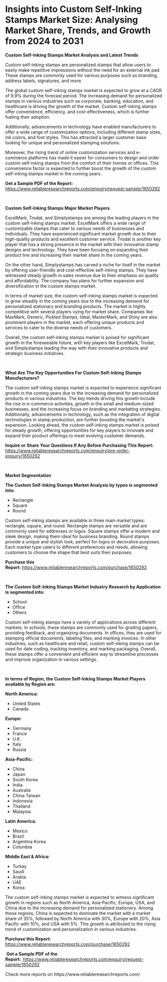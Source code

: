<p><h1>Insights into Custom Self-Inking Stamps Market Size: Analysing Market Share, Trends, and Growth from 2024 to 2031</h1></p><p><strong>Custom Self-Inking Stamps Market Analysis and Latest Trends</strong></p>
<p><p>Custom self-inking stamps are personalized stamps that allow users to easily make repetitive impressions without the need for an external ink pad. These stamps are commonly used for various purposes such as branding, address labels, signatures, and more.</p><p>The global custom self-inking stamps market is expected to grow at a CAGR of 9.9% during the forecast period. The increasing demand for personalized stamps in various industries such as corporate, banking, education, and healthcare is driving the growth of the market. Custom self-inking stamps offer convenience, efficiency, and cost-effectiveness, which is further fueling their adoption.</p><p>Additionally, advancements in technology have enabled manufacturers to offer a wide range of customization options, including different stamp sizes, ink colors, and font styles. This has attracted a larger customer base looking for unique and personalized stamping solutions.</p><p>Moreover, the rising trend of online customization services and e-commerce platforms has made it easier for consumers to design and order custom self-inking stamps from the comfort of their homes or offices. This convenience factor is expected to further boost the growth of the custom self-inking stamps market in the coming years.</p></p>
<p><strong>Get a Sample PDF of the Report:&nbsp;</strong> <a href="https://www.reliableresearchreports.com/enquiry/request-sample/1650292">https://www.reliableresearchreports.com/enquiry/request-sample/1650292</a></p>
<p>&nbsp;</p>
<p><strong>Custom Self-Inking Stamps Major Market Players</strong></p>
<p><p>ExcelMark, Trodat, and Simplystamps are among the leading players in the custom self-inking stamps market. ExcelMark offers a wide range of customizable stamps that cater to various needs of businesses and individuals. They have experienced significant market growth due to their high-quality products and excellent customer service. Trodat is another key player that has a strong presence in the market with their innovative stamp designs and technology. They have been focusing on expanding their product line and increasing their market share in the coming years.</p><p>On the other hand, Simplystamps has carved a niche for itself in the market by offering user-friendly and cost-effective self-inking stamps. They have witnessed steady growth in sales revenue due to their emphasis on quality and affordability. The company has plans for further expansion and diversification in the custom stamps market.</p><p>In terms of market size, the custom self-inking stamps market is expected to grow steadily in the coming years due to the increasing demand for personalized stationary and branding products. The market is highly competitive with several players vying for market share. Companies like MaxMark, Generic, Pickled Stamps, Ideal, MasterMark, and Shiny are also prominent players in the market, each offering unique products and services to cater to the diverse needs of customers.</p><p>Overall, the custom self-inking stamps market is poised for significant growth in the foreseeable future, with key players like ExcelMark, Trodat, and Simplystamps leading the way with their innovative products and strategic business initiatives.</p></p>
<p>&nbsp;</p>
<p><strong>What Are The Key Opportunities For Custom Self-Inking Stamps Manufacturers?</strong></p>
<p><p>The custom self-inking stamps market is expected to experience significant growth in the coming years due to the increasing demand for personalized products in various industries. The key trends driving this growth include the rise in e-commerce activities, growth in the small and medium-sized businesses, and the increasing focus on branding and marketing strategies. Additionally, advancements in technology, such as the integration of digital technologies in stamp production, are further boosting the market's expansion. Looking ahead, the custom self-inking stamps market is poised for steady growth, offering opportunities for key players to innovate and expand their product offerings to meet evolving customer demands.</p></p>
<p><strong>Inquire or Share Your Questions If Any Before Purchasing This Report:</strong> <a href="https://www.reliableresearchreports.com/enquiry/pre-order-enquiry/1650292">https://www.reliableresearchreports.com/enquiry/pre-order-enquiry/1650292</a></p>
<p>&nbsp;</p>
<p><strong>Market Segmentation</strong></p>
<p><strong>The Custom Self-Inking Stamps Market Analysis by types is segmented into:</strong></p>
<p><ul><li>Rectangle</li><li>Square</li><li>Round</li></ul></p>
<p><p>Custom self-inking stamps are available in three main market types: rectangle, square, and round. Rectangle stamps are versatile and are commonly used for addresses or logos. Square stamps offer a modern and sleek design, making them ideal for business branding. Round stamps provide a unique and stylish look, perfect for logos or decorative purposes. Each market type caters to different preferences and needs, allowing customers to choose the shape that best suits their purposes.</p></p>
<p><strong>Purchase this Report:&nbsp;</strong><a href="https://www.reliableresearchreports.com/purchase/1650292">https://www.reliableresearchreports.com/purchase/1650292</a></p>
<p>&nbsp;</p>
<p><strong>The Custom Self-Inking Stamps Market Industry Research by Application is segmented into:</strong></p>
<p><ul><li>School</li><li>Office</li><li>Others</li></ul></p>
<p><p>Custom self-inking stamps have a variety of applications across different markets. In schools, these stamps are commonly used for grading papers, providing feedback, and organizing documents. In offices, they are used for stamping official documents, labeling files, and marking invoices. In other industries, such as healthcare and retail, custom self-inking stamps can be used for date coding, tracking inventory, and marking packaging. Overall, these stamps offer a convenient and efficient way to streamline processes and improve organization in various settings.</p></p>
<p>&nbsp;</p>
<p><strong>In terms of Region, the Custom Self-Inking Stamps Market Players available by Region are:</strong></p>
<p>
    <p> <strong> North America: </strong>
        <ul>
            <li>United States</li>
            <li>Canada</li>
        </ul>
        </p> 
    <p> <strong> Europe: </strong>
        <ul>
            <li>Germany</li>
            <li>France</li>
            <li>U.K.</li>
            <li>Italy</li>
            <li>Russia</li>
        </ul>
        </p> 
    <p> <strong> Asia-Pacific: </strong>
        <ul>
            <li>China</li>
            <li>Japan</li>
            <li>South Korea</li>
            <li>India</li>
            <li>Australia</li>
            <li>China Taiwan</li>
            <li>Indonesia</li>
            <li>Thailand</li>
            <li>Malaysia</li>
        </ul>
        </p> 
    <p> <strong> Latin America: </strong>
        <ul>
            <li>Mexico</li>
            <li>Brazil</li>
            <li>Argentina Korea</li>
            <li>Colombia</li>
        </ul>
        </p> 
    <p> <strong> Middle East & Africa: </strong>
        <ul>
            <li>Turkey</li>
            <li>Saudi</li>
            <li>Arabia</li>
            <li>UAE</li>
            <li>Korea</li>
        </ul>
    </p>
    </p>
<p><p>The custom self-inking stamps market is expected to witness significant growth in regions such as North America, Asia Pacific, Europe, USA, and China due to the increasing demand for personalized stationery. Among these regions, China is expected to dominate the market with a market share of 35%, followed by North America with 30%, Europe with 20%, Asia Pacific with 10%, and USA with 5%. This growth is attributed to the rising trend of customization and personalization in various industries.</p></p>
<p><strong>Purchase this Report: </strong><a href="https://www.reliableresearchreports.com/purchase/1650292">https://www.reliableresearchreports.com/purchase/1650292</a></p>
<p>&nbsp;<strong>Get a Sample PDF of the Report:&nbsp;&nbsp;</strong><a href="https://www.reliableresearchreports.com/enquiry/request-sample/1650292">https://www.reliableresearchreports.com/enquiry/request-sample/1650292</a></p>
<p><strong></strong></p>
<p>Check more reports on https://www.reliableresearchreports.com/</p>